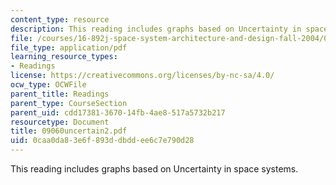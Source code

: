 ```yaml
---
content_type: resource
description: This reading includes graphs based on Uncertainty in space systems.
file: /courses/16-892j-space-system-architecture-and-design-fall-2004/0caa0da83e6f893ddbddee6c7e790d28_09060uncertain2.pdf
file_type: application/pdf
learning_resource_types:
- Readings
license: https://creativecommons.org/licenses/by-nc-sa/4.0/
ocw_type: OCWFile
parent_title: Readings
parent_type: CourseSection
parent_uid: cdd17381-3670-14fb-4ae8-517a5732b217
resourcetype: Document
title: 09060uncertain2.pdf
uid: 0caa0da8-3e6f-893d-dbdd-ee6c7e790d28
---
```

This reading includes graphs based on Uncertainty in space systems.